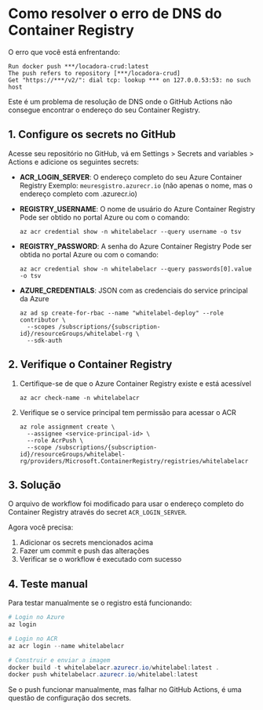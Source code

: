 # Como resolver o erro de DNS do Container Registry

O erro que você está enfrentando:
```
Run docker push ***/locadora-crud:latest
The push refers to repository [***/locadora-crud]
Get "https://***/v2/": dial tcp: lookup *** on 127.0.0.53:53: no such host
```

Este é um problema de resolução de DNS onde o GitHub Actions não consegue encontrar o endereço do seu Container Registry.

## 1. Configure os secrets no GitHub

Acesse seu repositório no GitHub, vá em Settings > Secrets and variables > Actions e adicione os seguintes secrets:

- **ACR_LOGIN_SERVER**: O endereço completo do seu Azure Container Registry
  Exemplo: `meuresgistro.azurecr.io` (não apenas o nome, mas o endereço completo com .azurecr.io)

- **REGISTRY_USERNAME**: O nome de usuário do Azure Container Registry
  Pode ser obtido no portal Azure ou com o comando:
  ```
  az acr credential show -n whitelabelacr --query username -o tsv
  ```

- **REGISTRY_PASSWORD**: A senha do Azure Container Registry
  Pode ser obtida no portal Azure ou com o comando:
  ```
  az acr credential show -n whitelabelacr --query passwords[0].value -o tsv
  ```

- **AZURE_CREDENTIALS**: JSON com as credenciais do service principal da Azure
  ```
  az ad sp create-for-rbac --name "whitelabel-deploy" --role contributor \
    --scopes /subscriptions/{subscription-id}/resourceGroups/whitelabel-rg \
    --sdk-auth
  ```

## 2. Verifique o Container Registry

1. Certifique-se de que o Azure Container Registry existe e está acessível
   ```
   az acr check-name -n whitelabelacr
   ```

2. Verifique se o service principal tem permissão para acessar o ACR
   ```
   az role assignment create \
     --assignee <service-principal-id> \
     --role AcrPush \
     --scope /subscriptions/{subscription-id}/resourceGroups/whitelabel-rg/providers/Microsoft.ContainerRegistry/registries/whitelabelacr
   ```

## 3. Solução

O arquivo de workflow foi modificado para usar o endereço completo do Container Registry através do secret `ACR_LOGIN_SERVER`.

Agora você precisa:

1. Adicionar os secrets mencionados acima
2. Fazer um commit e push das alterações
3. Verificar se o workflow é executado com sucesso

## 4. Teste manual

Para testar manualmente se o registro está funcionando:

```powershell
# Login no Azure
az login

# Login no ACR 
az acr login --name whitelabelacr

# Construir e enviar a imagem
docker build -t whitelabelacr.azurecr.io/whitelabel:latest .
docker push whitelabelacr.azurecr.io/whitelabel:latest
```

Se o push funcionar manualmente, mas falhar no GitHub Actions, é uma questão de configuração dos secrets.
